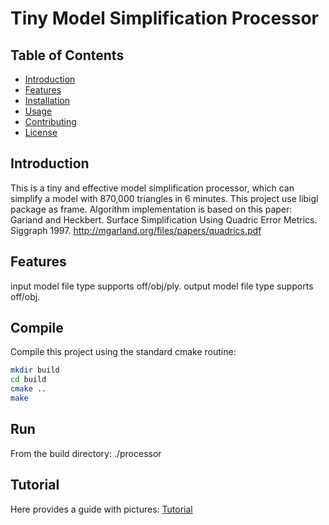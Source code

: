 # Tiny Model Simplification Processor

## Table of Contents

- [Introduction](#introduction)
- [Features](#features)
- [Installation](#installation)
- [Usage](#usage)
- [Contributing](#contributing)
- [License](#license)

## Introduction

This is a tiny and effective model simplification processor, which can simplify a model with 870,000 triangles in 6 minutes.
This project use libigl package as frame. 
Algorithm implementation is based on this paper:
Gariand and Heckbert. Surface Simplification Using Quadric Error Metrics. Siggraph 1997.
http://mgarland.org/files/papers/quadrics.pdf

## Features

input model file type supports off/obj/ply.
output model file type supports off/obj.

## Compile
Compile this project using the standard cmake routine:

```bash
mkdir build
cd build
cmake ..
make
```

## Run
From the build directory:
./processor


## Tutorial

Here provides a guide with pictures:
[Tutorial](tutorial/README.md)
